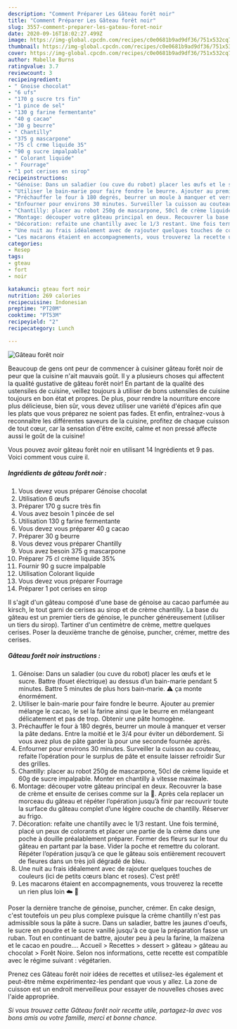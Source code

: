 ```yaml
---
description: "Comment Préparer Les Gâteau forêt noir"
title: "Comment Préparer Les Gâteau forêt noir"
slug: 3557-comment-preparer-les-gateau-foret-noir
date: 2020-09-16T18:02:27.499Z
image: https://img-global.cpcdn.com/recipes/c0e0681b9ad9df36/751x532cq70/gateau-foret-noir-photo-principale-de-la-recette.jpg
thumbnail: https://img-global.cpcdn.com/recipes/c0e0681b9ad9df36/751x532cq70/gateau-foret-noir-photo-principale-de-la-recette.jpg
cover: https://img-global.cpcdn.com/recipes/c0e0681b9ad9df36/751x532cq70/gateau-foret-noir-photo-principale-de-la-recette.jpg
author: Mabelle Burns
ratingvalue: 3.7
reviewcount: 3
recipeingredient:
- " Gnoise chocolat"
- "6 ufs"
- "170 g sucre trs fin"
- "1 pince de sel"
- "130 g farine fermentante"
- "40 g cacao"
- "30 g beurre"
- " Chantilly"
- "375 g mascarpone"
- "75 cl crme liquide 35"
- "90 g sucre impalpable"
- " Colorant liquide"
- " Fourrage"
- "1 pot cerises en sirop"
recipeinstructions:
- "Génoise: Dans un saladier (ou cuve du robot) placer les œufs et le sucre. Battre (fouet électrique) au dessus d’un bain-marie pendant 5 minutes. Battre 5 minutes de plus hors bain-marie. ⚠️ ça monte énormément."
- "Utiliser le bain-marie pour faire fondre le beurre. Ajouter au premier mélange le cacao, le sel la farine ainsi que le beurre en mélangeant délicatement et pas de trop. Obtenir une pâte homogène."
- "Préchauffer le four à 180 degrés, beurrer un moule à manquer et verser la pâte dedans. Entre la moitié et le 3/4 pour éviter un débordement. Si vous avez plus de pâte garder là pour une seconde fournée après."
- "Enfourner pour environs 30 minutes. Surveiller la cuisson au couteau, refaite l’opération pour le surplus de pâte et ensuite laisser refroidir Sur des grilles."
- "Chantilly: placer au robot 250g de mascarpone, 50cl de crème liquide et 60g de sucre impalpable. Monter en chantilly à vitesse maximale."
- "Montage: découper votre gâteau principal en deux. Recouvrer la base de crème et ensuite de cerises comme sur la 📸. Après cela replacer un morceau du gâteau et répéter l’opération jusqu’à finir par recouvrir toute la surface du gâteau complet d’une légère couche de chantilly. Réserver au frigo."
- "Décoration: refaite une chantilly avec le 1/3 restant. Une fois terminé, placé un peux de colorants et placer une partie de la crème dans une poche à douille préalablement préparer. Former des fleurs sur le tour du gâteau en partant par la base. Vider la poche et remettre du colorant. Répéter l’opération jusqu’à ce que le gâteau sois entièrement recouvert de fleures dans un très joli dégradé de bleu."
- "Une nuit au frais idéalement avec de rajouter quelques touches de couleurs (ici de petits cœurs blanc et roses). C’est prêt!"
- "Les macarons étaient en accompagnements, vous trouverez la recette un rien plus loin ☁️ 🍋"
categories:
- Resep
tags:
- gteau
- fort
- noir

katakunci: gteau fort noir 
nutrition: 269 calories
recipecuisine: Indonesian
preptime: "PT20M"
cooktime: "PT53M"
recipeyield: "2"
recipecategory: Lunch

---
```



![Gâteau forêt noir](https://img-global.cpcdn.com/recipes/c0e0681b9ad9df36/751x532cq70/gateau-foret-noir-photo-principale-de-la-recette.jpg)

Beaucoup de gens ont peur de commencer à cuisiner gâteau forêt noir de peur que la cuisine n'ait mauvais goût. Il y a plusieurs choses qui affectent la qualité gustative de gâteau forêt noir! En partant de la qualité des ustensiles de cuisine, veillez toujours à utiliser de bons ustensiles de cuisine toujours en bon état et propres. De plus, pour rendre la nourriture encore plus délicieuse, bien sûr, vous devez utiliser une variété d'épices afin que les plats que vous préparez ne soient pas fades. Et enfin, entraînez-vous à reconnaître les différentes saveurs de la cuisine, profitez de chaque cuisson de tout cœur, car la sensation d'être excité, calme et non pressé affecte aussi le goût de la cuisine!

<!--inarticleads1-->

Vous pouvez avoir gâteau forêt noir en utilisant 14 Ingrédients et 9 pas. Voici comment vous cuire il.

##### Ingrédients de gâteau forêt noir :

1. Vous devez vous préparer  Génoise chocolat
1. Utilisation 6 œufs
1. Préparer 170 g sucre très fin
1. Vous avez besoin 1 pincée de sel
1. Utilisation 130 g farine fermentante
1. Vous devez vous préparer 40 g cacao
1. Préparer 30 g beurre
1. Vous devez vous préparer  Chantilly
1. Vous avez besoin 375 g mascarpone
1. Préparer 75 cl crème liquide 35%
1. Fournir 90 g sucre impalpable
1. Utilisation  Colorant liquide
1. Vous devez vous préparer  Fourrage
1. Préparer 1 pot cerises en sirop


Il s&#39;agit d&#39;un gâteau composé d&#39;une base de génoise au cacao parfumée au kirsch, le tout garni de cerises au sirop et de crème chantilly. La base du gâteau est un premier tiers de génoise, le puncher généreusement (utiliser un tiers du sirop). Tartiner d&#39;un centimètre de crème, mettre quelques cerises. Poser la deuxième tranche de génoise, puncher, crémer, mettre des cerises. 

<!--inarticleads2-->

##### Gâteau forêt noir instructions :

1. Génoise: Dans un saladier (ou cuve du robot) placer les œufs et le sucre. Battre (fouet électrique) au dessus d’un bain-marie pendant 5 minutes. Battre 5 minutes de plus hors bain-marie. ⚠️ ça monte énormément.
1. Utiliser le bain-marie pour faire fondre le beurre. Ajouter au premier mélange le cacao, le sel la farine ainsi que le beurre en mélangeant délicatement et pas de trop. Obtenir une pâte homogène.
1. Préchauffer le four à 180 degrés, beurrer un moule à manquer et verser la pâte dedans. Entre la moitié et le 3/4 pour éviter un débordement. Si vous avez plus de pâte garder là pour une seconde fournée après.
1. Enfourner pour environs 30 minutes. Surveiller la cuisson au couteau, refaite l’opération pour le surplus de pâte et ensuite laisser refroidir Sur des grilles.
1. Chantilly: placer au robot 250g de mascarpone, 50cl de crème liquide et 60g de sucre impalpable. Monter en chantilly à vitesse maximale.
1. Montage: découper votre gâteau principal en deux. Recouvrer la base de crème et ensuite de cerises comme sur la 📸. Après cela replacer un morceau du gâteau et répéter l’opération jusqu’à finir par recouvrir toute la surface du gâteau complet d’une légère couche de chantilly. Réserver au frigo.
1. Décoration: refaite une chantilly avec le 1/3 restant. Une fois terminé, placé un peux de colorants et placer une partie de la crème dans une poche à douille préalablement préparer. Former des fleurs sur le tour du gâteau en partant par la base. Vider la poche et remettre du colorant. Répéter l’opération jusqu’à ce que le gâteau sois entièrement recouvert de fleures dans un très joli dégradé de bleu.
1. Une nuit au frais idéalement avec de rajouter quelques touches de couleurs (ici de petits cœurs blanc et roses). C’est prêt!
1. Les macarons étaient en accompagnements, vous trouverez la recette un rien plus loin ☁️ 🍋


Poser la dernière tranche de génoise, puncher, crémer. En cake design, c&#39;est toutefois un peu plus complexe puisque la crème chantilly n&#39;est pas admissible sous la pâte à sucre. Dans un saladier, battre les jaunes d&#39;oeufs, le sucre en poudre et le sucre vanillé jusqu&#39;à ce que la préparation fasse un ruban. Tout en continuant de battre, ajouter peu à peu la farine, la maïzena et le cacao en poudre.… Accueil &gt; Recettes &gt; dessert &gt; gâteau &gt; gâteau au chocolat &gt; Forêt Noire. Selon nos informations, cette recette est compatible avec le régime suivant : végétarien. 

<!--inarticleads1-->

<p>
Prenez ces Gâteau forêt noir idées de recettes et utilisez-les également et peut-être même expérimentez-les pendant que vous y allez. La zone de cuisson est un endroit merveilleux pour essayer de nouvelles choses avec l'aide appropriée.
</p>

<p>
<i>Si vous trouvez cette Gâteau forêt noir recette utile, partagez-la avec vos bons amis ou votre famille, merci et bonne chance.</i>
</p>
